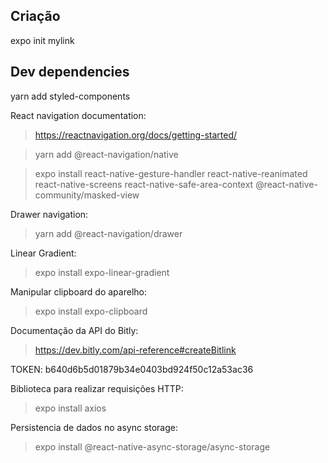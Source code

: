 ## Criação
expo init mylink

## Dev dependencies
yarn add styled-components

React navigation documentation:
>https://reactnavigation.org/docs/getting-started/

>yarn add @react-navigation/native

>expo install react-native-gesture-handler react-native-reanimated react-native-screens react-native-safe-area-context @react-native-community/masked-view

Drawer navigation:
>yarn add @react-navigation/drawer

Linear Gradient:
>expo install expo-linear-gradient

Manipular clipboard do aparelho:
>expo install expo-clipboard

Documentação da API do Bitly:
>https://dev.bitly.com/api-reference#createBitlink

TOKEN:
b640d6b5d01879b34e0403bd924f50c12a53ac36

Biblioteca para realizar requisições HTTP:
>expo install axios

Persistencia de dados no async storage:
>expo install @react-native-async-storage/async-storage